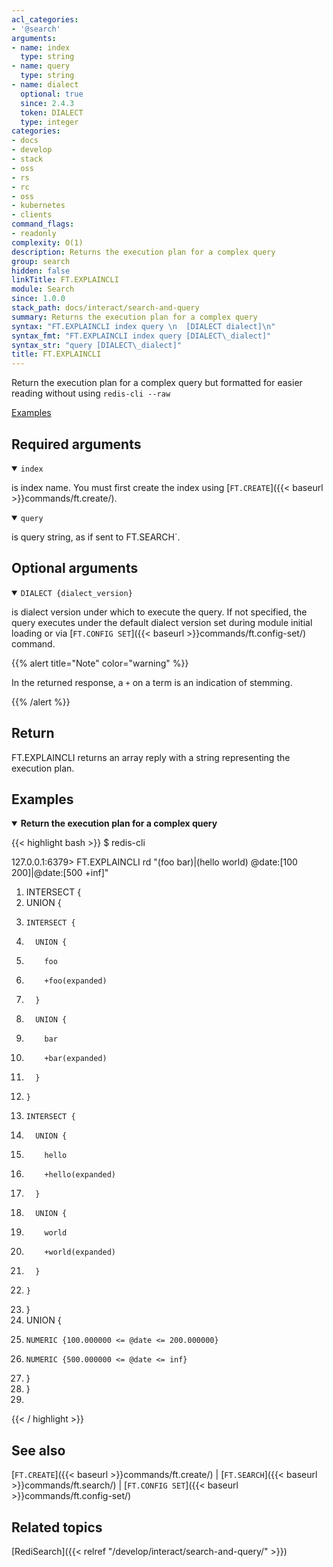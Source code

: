 ```yaml
---
acl_categories:
- '@search'
arguments:
- name: index
  type: string
- name: query
  type: string
- name: dialect
  optional: true
  since: 2.4.3
  token: DIALECT
  type: integer
categories:
- docs
- develop
- stack
- oss
- rs
- rc
- oss
- kubernetes
- clients
command_flags:
- readonly
complexity: O(1)
description: Returns the execution plan for a complex query
group: search
hidden: false
linkTitle: FT.EXPLAINCLI
module: Search
since: 1.0.0
stack_path: docs/interact/search-and-query
summary: Returns the execution plan for a complex query
syntax: "FT.EXPLAINCLI index query \n  [DIALECT dialect]\n"
syntax_fmt: "FT.EXPLAINCLI index query [DIALECT\_dialect]"
syntax_str: "query [DIALECT\_dialect]"
title: FT.EXPLAINCLI
---
```


Return the execution plan for a complex query but formatted for easier reading without using `redis-cli --raw`

[Examples](#examples)

## Required arguments

<details open>
<summary><code>index</code></summary>

is index name. You must first create the index using [`FT.CREATE`]({{< baseurl >}}commands/ft.create/).
</details>

<details open>
<summary><code>query</code></summary>

is query string, as if sent to FT.SEARCH`.
</details>

## Optional arguments

<details open>
<summary><code>DIALECT {dialect_version}</code></summary>

is dialect version under which to execute the query. If not specified, the query executes under the default dialect version set during module initial loading or via [`FT.CONFIG SET`]({{< baseurl >}}commands/ft.config-set/) command.

{{% alert title="Note" color="warning" %}}
 
In the returned response, a `+` on a term is an indication of stemming.

{{% /alert %}}

</details>

## Return

FT.EXPLAINCLI returns an array reply with a string representing the execution plan.

## Examples

<details open>
<summary><b>Return the execution plan for a complex query</b></summary>

{{< highlight bash >}}
$ redis-cli

127.0.0.1:6379> FT.EXPLAINCLI rd "(foo bar)|(hello world) @date:[100 200]|@date:[500 +inf]"
 1) INTERSECT {
 2)   UNION {
 3)     INTERSECT {
 4)       UNION {
 5)         foo
 6)         +foo(expanded)
 7)       }
 8)       UNION {
 9)         bar
10)         +bar(expanded)
11)       }
12)     }
13)     INTERSECT {
14)       UNION {
15)         hello
16)         +hello(expanded)
17)       }
18)       UNION {
19)         world
20)         +world(expanded)
21)       }
22)     }
23)   }
24)   UNION {
25)     NUMERIC {100.000000 <= @date <= 200.000000}
26)     NUMERIC {500.000000 <= @date <= inf}
27)   }
28) }
29)
{{< / highlight >}}
</details>

## See also

[`FT.CREATE`]({{< baseurl >}}commands/ft.create/) | [`FT.SEARCH`]({{< baseurl >}}commands/ft.search/) | [`FT.CONFIG SET`]({{< baseurl >}}commands/ft.config-set/)

## Related topics

[RediSearch]({{< relref "/develop/interact/search-and-query/" >}})

